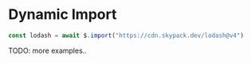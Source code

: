 # Dynamic Import

```js
const lodash = await $.import("https://cdn.skypack.dev/lodash@v4")
```

TODO: more examples..